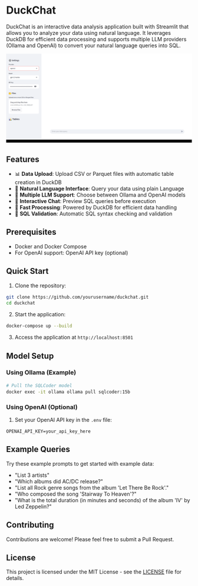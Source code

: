 # DuckChat

DuckChat is an interactive data analysis application built with Streamlit that allows you to analyze your data using natural language. It leverages DuckDB for efficient data processing and supports multiple LLM providers (Ollama and OpenAI) to convert your natural language queries into SQL.

![demo](./assets/demo.gif)

## Features

- 📊 **Data Upload**: Upload CSV or Parquet files with automatic table creation in DuckDB
- 🤖 **Natural Language Interface**: Query your data using plain Language
- 🔄 **Multiple LLM Support**: Choose between Ollama and OpenAI models
- 💬 **Interactive Chat**: Preview SQL queries before execution
- 🚀 **Fast Processing**: Powered by DuckDB for efficient data handling
- 🎯 **SQL Validation**: Automatic SQL syntax checking and validation

## Prerequisites

- Docker and Docker Compose
- For OpenAI support: OpenAI API key (optional)

## Quick Start

1. Clone the repository:
```bash
git clone https://github.com/yourusername/duckchat.git
cd duckchat
```

2. Start the application:
```bash
docker-compose up --build
```

3. Access the application at `http://localhost:8501`

## Model Setup

### Using Ollama (Example)
```bash
# Pull the SQLCoder model
docker exec -it ollama ollama pull sqlcoder:15b
```

### Using OpenAI (Optional)
1. Set your OpenAI API key in the `.env` file:
```
OPENAI_API_KEY=your_api_key_here
```

## Example Queries

Try these example prompts to get started with example data:
- "List 3 artists"
- "Which albums did AC/DC release?"
- "List all Rock genre songs from the album 'Let There Be Rock'."
- "Who composed the song 'Stairway To Heaven'?"
- "What is the total duration (in minutes and seconds) of the album 'IV' by Led Zeppelin?"


## Contributing

Contributions are welcome! Please feel free to submit a Pull Request.


## License

This project is licensed under the MIT License - see the [LICENSE](LICENSE) file for details.
